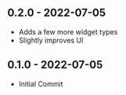 ## 0.2.0 - 2022-07-05

- Adds a few more widget types
- Slightly improves UI

## 0.1.0 - 2022-07-05

- Initial Commit
